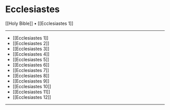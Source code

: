 # Ecclesiastes

[[Holy Bible]] • [[Ecclesiastes 1]]

---

- [[Ecclesiastes 1]]
- [[Ecclesiastes 2]]
- [[Ecclesiastes 3]]
- [[Ecclesiastes 4]]
- [[Ecclesiastes 5]]
- [[Ecclesiastes 6]]
- [[Ecclesiastes 7]]
- [[Ecclesiastes 8]]
- [[Ecclesiastes 9]]
- [[Ecclesiastes 10]]
- [[Ecclesiastes 11]]
- [[Ecclesiastes 12]]

---
